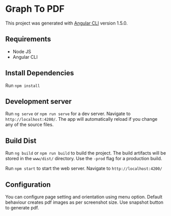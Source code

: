 # Graph To PDF

This project was generated with [Angular CLI](https://github.com/angular/angular-cli) version 1.5.0.

## Requirements
- Node JS
- Angular CLI

## Install Dependencies
Run `npm install`

## Development server
Run `ng serve` or `npm run serve` for a dev server. Navigate to `http://localhost:4200/`. 
The app will automatically reload if you change any of the source files.

## Build Dist
Run `ng build` or `npm run build` to build the project. The build artifacts will be stored in the `www/dist/` directory. 
Use the `-prod` flag for a production build.

Run `npm start` to start the web server. Navigate to `http://localhost:4200/`


## Configuration
You can configure page setting and orientation using menu option. Default behaviour creates pdf images as per screenshot size.
Use snapshot button to generate pdf.

